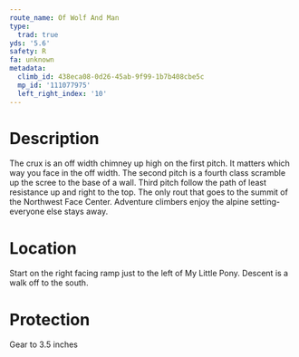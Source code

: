 ```yaml
---
route_name: Of Wolf And Man
type:
  trad: true
yds: '5.6'
safety: R
fa: unknown
metadata:
  climb_id: 438eca08-0d26-45ab-9f99-1b7b408cbe5c
  mp_id: '111077975'
  left_right_index: '10'
---
```

# Description
The crux is an off width chimney up high on the first pitch. It matters which way you face in the off width. The second pitch is a fourth class scramble up the scree to the base of a wall. Third pitch follow the path of least resistance up and right to the top. The only rout that goes to the summit of the Northwest Face Center. Adventure climbers enjoy the alpine setting-everyone else stays away.

# Location
Start on the right facing ramp just to the left of My Little Pony. Descent is a walk off to the south.

# Protection
Gear to 3.5 inches
